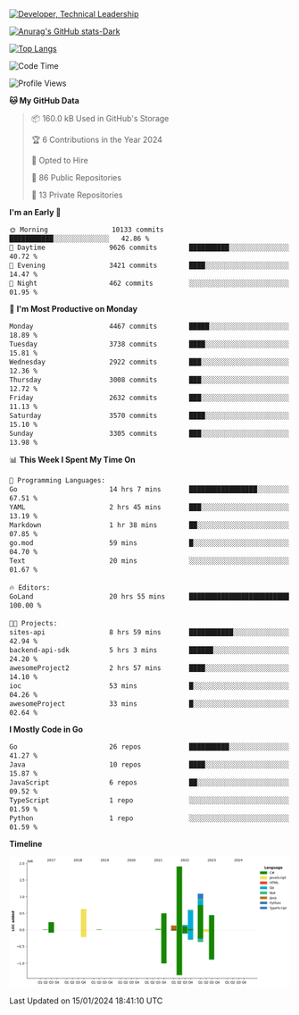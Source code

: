 <div>
  <a href="https://www.linkedin.com/in/arielpineiro/" target="_blank" rel="nofollow noopener noreferrer">
    <img src="https://img.shields.io/badge/-LinkedIn-%230077B5?style=for-the-badge&logo=linkedin&logoColor=white" alt="Developer, Technical Leadership" title="Ariel Piñeiro">
  </a>
</div>

[![Anurag's GitHub stats-Dark](https://github-readme-stats.vercel.app/api?username=arielsrv&show_icons=true&theme=dark#gh-dark-mode-only)](https://github.com/anuraghazra/github-readme-stats#gh-dark-mode-only)

[![Top Langs](https://github-readme-stats.vercel.app/api/top-langs/?username=arielsrv&layout=compact&langs_count=10&theme=dark#gh-dark-mode-only)](https://github.com/anuraghazra/github-readme-stats&theme=dark#gh-dark-mode-only)

<!--START_SECTION:waka-->
![Code Time](http://img.shields.io/badge/Code%20Time-446%20hrs%2025%20mins-blue)

![Profile Views](http://img.shields.io/badge/Profile%20Views-1-blue)

**🐱 My GitHub Data** 

> 📦 160.0 kB Used in GitHub's Storage 
 > 
> 🏆 6 Contributions in the Year 2024
 > 
> 💼 Opted to Hire
 > 
> 📜 86 Public Repositories 
 > 
> 🔑 13 Private Repositories 
 > 
**I'm an Early 🐤** 

```text
🌞 Morning                10133 commits       ███████████░░░░░░░░░░░░░░   42.86 % 
🌆 Daytime                9626 commits        ██████████░░░░░░░░░░░░░░░   40.72 % 
🌃 Evening                3421 commits        ████░░░░░░░░░░░░░░░░░░░░░   14.47 % 
🌙 Night                  462 commits         ░░░░░░░░░░░░░░░░░░░░░░░░░   01.95 % 
```
📅 **I'm Most Productive on Monday** 

```text
Monday                   4467 commits        █████░░░░░░░░░░░░░░░░░░░░   18.89 % 
Tuesday                  3738 commits        ████░░░░░░░░░░░░░░░░░░░░░   15.81 % 
Wednesday                2922 commits        ███░░░░░░░░░░░░░░░░░░░░░░   12.36 % 
Thursday                 3008 commits        ███░░░░░░░░░░░░░░░░░░░░░░   12.72 % 
Friday                   2632 commits        ███░░░░░░░░░░░░░░░░░░░░░░   11.13 % 
Saturday                 3570 commits        ████░░░░░░░░░░░░░░░░░░░░░   15.10 % 
Sunday                   3305 commits        ███░░░░░░░░░░░░░░░░░░░░░░   13.98 % 
```


📊 **This Week I Spent My Time On** 

```text
💬 Programming Languages: 
Go                       14 hrs 7 mins       █████████████████░░░░░░░░   67.51 % 
YAML                     2 hrs 45 mins       ███░░░░░░░░░░░░░░░░░░░░░░   13.19 % 
Markdown                 1 hr 38 mins        ██░░░░░░░░░░░░░░░░░░░░░░░   07.85 % 
go.mod                   59 mins             █░░░░░░░░░░░░░░░░░░░░░░░░   04.70 % 
Text                     20 mins             ░░░░░░░░░░░░░░░░░░░░░░░░░   01.67 % 

🔥 Editors: 
GoLand                   20 hrs 55 mins      █████████████████████████   100.00 % 

🐱‍💻 Projects: 
sites-api                8 hrs 59 mins       ███████████░░░░░░░░░░░░░░   42.94 % 
backend-api-sdk          5 hrs 3 mins        ██████░░░░░░░░░░░░░░░░░░░   24.20 % 
awesomeProject2          2 hrs 57 mins       ████░░░░░░░░░░░░░░░░░░░░░   14.10 % 
ioc                      53 mins             █░░░░░░░░░░░░░░░░░░░░░░░░   04.26 % 
awesomeProject           33 mins             █░░░░░░░░░░░░░░░░░░░░░░░░   02.64 % 
```

**I Mostly Code in Go** 

```text
Go                       26 repos            ██████████░░░░░░░░░░░░░░░   41.27 % 
Java                     10 repos            ████░░░░░░░░░░░░░░░░░░░░░   15.87 % 
JavaScript               6 repos             ██░░░░░░░░░░░░░░░░░░░░░░░   09.52 % 
TypeScript               1 repo              ░░░░░░░░░░░░░░░░░░░░░░░░░   01.59 % 
Python                   1 repo              ░░░░░░░░░░░░░░░░░░░░░░░░░   01.59 % 
```



**Timeline**

![Lines of Code chart](https://raw.githubusercontent.com/arielsrv/arielsrv/main/assets/bar_graph.png)


 Last Updated on 15/01/2024 18:41:10 UTC
<!--END_SECTION:waka-->
